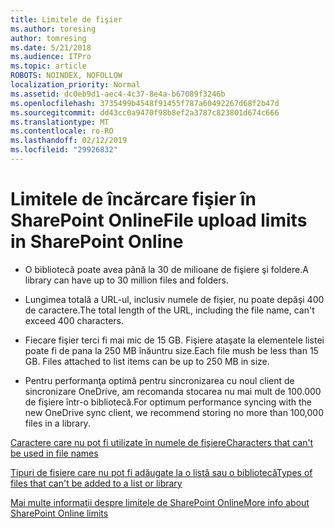 ```yaml
---
title: Limitele de fişier
ms.author: toresing
author: tomresing
ms.date: 5/21/2018
ms.audience: ITPro
ms.topic: article
ROBOTS: NOINDEX, NOFOLLOW
localization_priority: Normal
ms.assetid: dc0eb9d1-aec4-4c37-8e4a-b67089f3246b
ms.openlocfilehash: 3735499b4548f91455f787a60492267d68f2b47d
ms.sourcegitcommit: dd43cc0a9470f98b8ef2a3787c823801d674c666
ms.translationtype: MT
ms.contentlocale: ro-RO
ms.lasthandoff: 02/12/2019
ms.locfileid: "29926832"
---
```

# <a name="file-upload-limits-in-sharepoint-online"></a><span data-ttu-id="dce0a-102">Limitele de încărcare fişier în SharePoint Online</span><span class="sxs-lookup"><span data-stu-id="dce0a-102">File upload limits in SharePoint Online</span></span>

- <span data-ttu-id="dce0a-103">O bibliotecă poate avea până la 30 de milioane de fişiere şi foldere.</span><span class="sxs-lookup"><span data-stu-id="dce0a-103">A library can have up to 30 million files and folders.</span></span>
    
- <span data-ttu-id="dce0a-104">Lungimea totală a URL-ul, inclusiv numele de fişier, nu poate depăşi 400 de caractere.</span><span class="sxs-lookup"><span data-stu-id="dce0a-104">The total length of the URL, including the file name, can't exceed 400 characters.</span></span>
    
- <span data-ttu-id="dce0a-p101">Fiecare fişier terci fi mai mic de 15 GB. Fişiere ataşate la elementele listei poate fi de pana la 250 MB înăuntru size.</span><span class="sxs-lookup"><span data-stu-id="dce0a-p101">Each file mush be less than 15 GB. Files attached to list items can be up to 250 MB in size.</span></span>
    
- <span data-ttu-id="dce0a-107">Pentru performanţa optimă pentru sincronizarea cu noul client de sincronizare OneDrive, am recomanda stocarea nu mai mult de 100.000 de fişiere într-o bibliotecă.</span><span class="sxs-lookup"><span data-stu-id="dce0a-107">For optimum performance syncing with the new OneDrive sync client, we recommend storing no more than 100,000 files in a library.</span></span> 
    
[<span data-ttu-id="dce0a-108">Caractere care nu pot fi utilizate în numele de fişiere</span><span class="sxs-lookup"><span data-stu-id="dce0a-108">Characters that can't be used in file names</span></span>](https://go.microsoft.com/fwlink/?linkid=866430)
  
[<span data-ttu-id="dce0a-109">Tipuri de fisiere care nu pot fi adăugate la o listă sau o bibliotecă</span><span class="sxs-lookup"><span data-stu-id="dce0a-109">Types of files that can't be added to a list or library</span></span>](https://go.microsoft.com/fwlink/?linkid=273757)
  
[<span data-ttu-id="dce0a-110">Mai multe informaţii despre limitele de SharePoint Online</span><span class="sxs-lookup"><span data-stu-id="dce0a-110">More info about SharePoint Online limits</span></span>](https://go.microsoft.com/fwlink/?linkid=271273)
  

